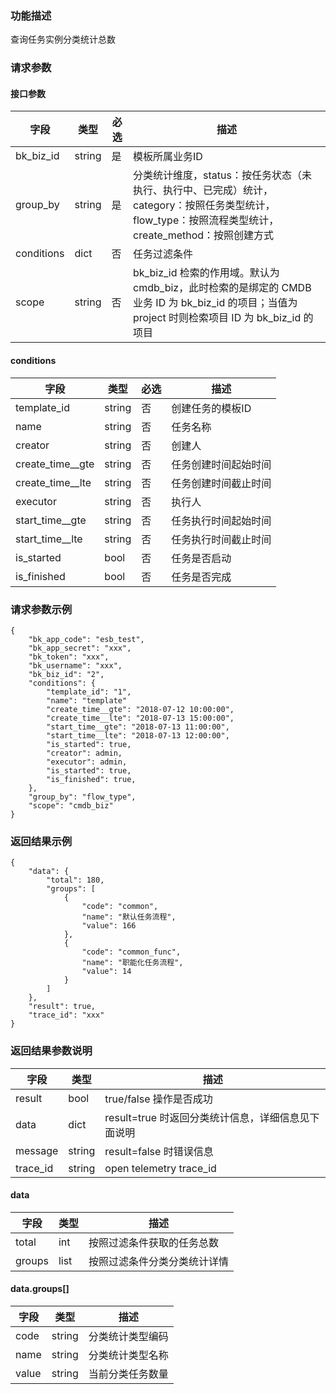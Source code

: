 ### 功能描述

查询任务实例分类统计总数

### 请求参数

#### 接口参数

| 字段          |  类型       | 必选   |  描述             |
|---------------|------------|--------|------------------|
|   bk_biz_id    |   string     |   是   |  模板所属业务ID |
|   group_by     |   string     |   是   |  分类统计维度，status：按任务状态（未执行、执行中、已完成）统计，category：按照任务类型统计，flow_type：按照流程类型统计，create_method：按照创建方式 |
|   conditions     |   dict     |   否   |  任务过滤条件 |
| scope | string | 否 | bk_biz_id 检索的作用域。默认为 cmdb_biz，此时检索的是绑定的 CMDB 业务 ID 为 bk_biz_id 的项目；当值为 project 时则检索项目 ID 为 bk_biz_id 的项目|

#### conditions

| 字段      | 类型      | 必选 | 描述      |
| ------------ | ---------- |--------| ------------------------------ |
|  template_id      |    string    |   否   |      创建任务的模板ID    |
|  name      |    string    |   否   |      任务名称   |
|  creator      |    string    |   否   |      创建人    |
|  create_time__gte      |    string    |   否   |      任务创建时间起始时间   |
|  create_time__lte      |    string    |   否   |      任务创建时间截止时间   |
|  executor      |    string    |   否   |      执行人    |
|  start_time__gte      |    string   |   否   |      任务执行时间起始时间  |
|  start_time__lte      |    string   |   否   |      任务执行时间截止时间  |
|  is_started      |    bool   |   否   |      任务是否启动  |
|  is_finished      |    bool   |   否   |      任务是否完成  |

### 请求参数示例

```
{
    "bk_app_code": "esb_test",
    "bk_app_secret": "xxx",
    "bk_token": "xxx",
    "bk_username": "xxx",
    "bk_biz_id": "2",
    "conditions": {
        "template_id": "1",
        "name": "template"
        "create_time__gte": "2018-07-12 10:00:00",
        "create_time__lte": "2018-07-13 15:00:00",
        "start_time__gte": "2018-07-13 11:00:00",
        "start_time__lte": "2018-07-13 12:00:00",
        "is_started": true,
        "creator": admin,
        "executor": admin,
        "is_started": true,
        "is_finished": true,
    },
    "group_by": "flow_type",
    "scope": "cmdb_biz"
}
```

### 返回结果示例

```
{
    "data": {
        "total": 180,
        "groups": [
            {
                "code": "common",
                "name": "默认任务流程",
                "value": 166
            },
            {
                "code": "common_func",
                "name": "职能化任务流程",
                "value": 14
            }
        ]
    },
    "result": true,
    "trace_id": "xxx"
}
```

### 返回结果参数说明

| 字段      | 类型      | 描述      |
|-----------|----------|-----------|
|  result      | bool    |      true/false 操作是否成功     |
|  data        | dict  |      result=true 时返回分类统计信息，详细信息见下面说明    |
|  message     | string  |      result=false 时错误信息     |
|  trace_id     |    string  |      open telemetry trace_id     |

#### data

| 字段      | 类型      | 描述      |
|-----------|----------|-----------|
|  total      |    int    |      按照过滤条件获取的任务总数    |
|  groups     |    list   |      按照过滤条件分类分类统计详情   |

#### data.groups[]
| 字段      | 类型      | 描述      |
|-----------|----------|-----------|
|  code      |    string    |      分类统计类型编码    |
|  name      |    string    |      分类统计类型名称    |
|  value     |    string    |      当前分类任务数量    |
